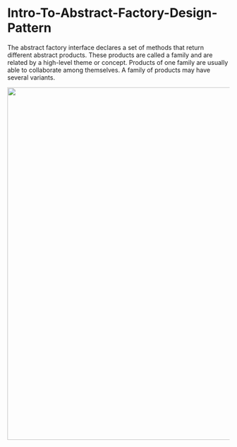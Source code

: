 # Intro-To-Abstract-Factory-Design-Pattern
The abstract factory interface declares a set of methods that return different abstract products. These products are called a family and are related by a high-level theme or concept. Products of one family are usually able to collaborate among themselves. A family of products may have several variants.

<p align="center">
  <img src="https://github.com/user-attachments/assets/062be534-112d-4e3d-9564-caee0ee34dab" width="800">
</p>

